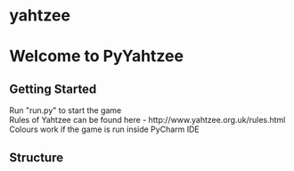 # yahtzee
<html>
<body>
<h1>Welcome to PyYahtzee</h1>
<h2>Getting Started</h2>
<p>
Run "run.py" to start the game<br>
Rules of Yahtzee can be found here - http://www.yahtzee.org.uk/rules.html<br>
Colours work if the game is run inside PyCharm IDE<br>
</p>
<h2>Structure</h2>
</body>
</html>
